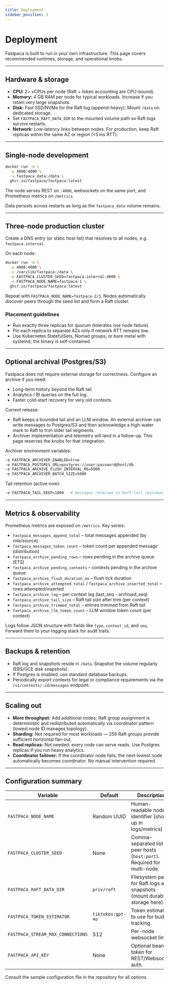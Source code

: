 ```yaml
---
title: Deployment
sidebar_position: 3
---
```


# Deployment

Fastpaca is built to run in your own infrastructure. This page covers recommended runtimes, storage, and operational knobs.

---

## Hardware & storage

- **CPU:** 2+ vCPUs per node (Raft + token accounting are CPU-bound).  
- **Memory:** 4 GB RAM per node for typical workloads. Increase if you retain very large snapshots.  
- **Disk:** Fast SSD/NVMe for the Raft log (append-heavy). Mount `/data` on dedicated storage.  
- Set `FASTPACA_RAFT_DATA_DIR` to the mounted volume path so Raft logs survive restarts.  
- **Network:** Low-latency links between nodes. For production, keep Raft replicas within the same AZ or region (&lt;5 ms RTT).

---

## Single-node development

```bash
docker run -d \
  -p 4000:4000 \
  -v fastpaca_data:/data \
  ghcr.io/fastpaca/fastpaca:latest
```

The node serves REST on `:4000`, websockets on the same port, and Prometheus metrics on `/metrics`.

Data persists across restarts as long as the `fastpaca_data` volume remains.

---

## Three-node production cluster

Create a DNS entry (or static host list) that resolves to all nodes, e.g. `fastpaca.internal`.

On each node:

```bash
docker run -d \
  -p 4000:4000 \
  -v /var/lib/fastpaca:/data \
  -e FASTPACA_CLUSTER_SEED=fastpaca.internal:4000 \
  -e FASTPACA_NODE_NAME=fastpaca-1 \
  ghcr.io/fastpaca/fastpaca:latest
```

Repeat with `FASTPACA_NODE_NAME=fastpaca-2/3`. Nodes automatically discover peers through the seed list and form a Raft cluster.

### Placement guidelines

- Run exactly three replicas for quorum (tolerates one node failure).  
- Pin each replica to separate AZs only if network RTT remains low.  
- Use Kubernetes StatefulSets, Nomad groups, or bare metal with systemd; the binary is self-contained.

---

## Optional archival (Postgres/S3)

Fastpaca does not require external storage for correctness. Configure an archive if you need:

- Long-term history beyond the Raft tail.  
- Analytics / BI queries on the full log.  
- Faster cold-start recovery for very old contexts.

Current release:

- Raft keeps a bounded tail and an LLM window. An external archiver can write messages to Postgres/S3 and then acknowledge a high-water mark to Raft to trim older tail segments.
- Archiver implementation and telemetry will land in a follow-up. This page reserves the knobs for that integration.

Archiver environment variables:

```bash
-e FASTPACA_ARCHIVER_ENABLED=true
-e FASTPACA_POSTGRES_URL=postgres://user:password@host/db
-e FASTPACA_ARCHIVE_FLUSH_INTERVAL_MS=5000
-e FASTPACA_ARCHIVER_BATCH_SIZE=5000
```

Tail retention (active now):

```bash
-e FASTPACA_TAIL_KEEP=1000   # messages retained in Raft tail (minimum); Raft never evicts messages newer than the archived watermark
```

---

## Metrics & observability

Prometheus metrics are exposed on `/metrics`.  Key series:

- `fastpaca_messages_append_total` – total messages appended (by role/source)
- `fastpaca_messages_token_count` – token count per appended message (distribution)
- `fastpaca_archive_pending_rows` – rows pending in the archive queue (ETS)
- `fastpaca_archive_pending_contexts` – contexts pending in the archive queue
- `fastpaca_archive_flush_duration_ms` – flush tick duration
- `fastpaca_archive_attempted_total` / `fastpaca_archive_inserted_total` – rows attempted/inserted
- `fastpaca_archive_lag` – per-context lag (last_seq - archived_seq)
- `fastpaca_archive_tail_size` – Raft tail size after trim (per context)
- `fastpaca_archive_trimmed_total` – entries trimmed from Raft tail
- `fastpaca_archive_llm_token_count` – LLM window token count (per context)

Logs follow JSON structure with fields like `type`, `context_id`, and `seq`. Forward them to your logging stack for audit trails.

---

## Backups & retention

- Raft log and snapshots reside in `/data`.  Snapshot the volume regularly (EBS/GCE disk snapshots).  
- If Postgres is enabled, use standard database backups.  
- Periodically export contexts for legal or compliance requirements via the `/v1/contexts/:id/messages` endpoint.

---

## Scaling out

- **More throughput:** Add additional nodes; Raft group assignment is deterministic and redistributed automatically via coordinator pattern (lowest node ID manages topology).
- **Sharding:** Not required for most workloads — 256 Raft groups provide sufficient horizontal fan-out.
- **Read replicas:** Not needed; every node can serve reads. Use Postgres replicas if you run heavy analytics.
- **Coordinator failover:** If the coordinator node fails, the next-lowest node automatically becomes coordinator. No manual intervention required.


---

## Configuration summary

| Variable | Default | Description |
| --- | --- | --- |
| `FASTPACA_NODE_NAME` | Random UUID | Human-readable node identifier (shows up in logs/metrics) |
| `FASTPACA_CLUSTER_SEED` | None | Comma-separated list of peer hosts (`host:port`). Required for multi-node. |
| `FASTPACA_RAFT_DATA_DIR` | `priv/raft` | Filesystem path for Raft logs and snapshots (mount durable storage here). |
| `FASTPACA_TOKEN_ESTIMATOR` | `tiktoken:gpt-4o` | Token estimator to use for budget tracking. |
| `FASTPACA_STREAM_MAX_CONNECTIONS` | 512 | Per-node websocket limit. |
| `FASTPACA_API_KEY` | None | Optional bearer token for REST/Websocket auth. |

Consult the sample configuration file in the repository for all options.
